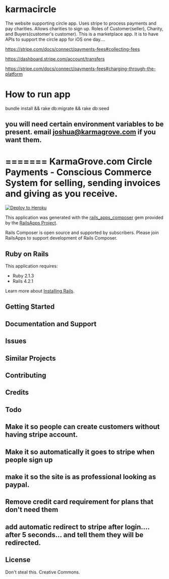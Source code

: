 karmacircle
===========

The website supporting circle app.  Uses stripe to process payments and pay charities.  Allows charities to sign up.  Roles of Customer(seller), Charity, and Buyers(customer's customer).  This is a marketplace app.  It is to have APIs to support the circle app for iOS one day....  

https://stripe.com/docs/connect/payments-fees#collecting-fees

https://dashboard.stripe.com/account/transfers

https://stripe.com/docs/connect/payments-fees#charging-through-the-platform

How to run app
===========
bundle install && rake db:migrate && rake db:seed
## you will need certain environment variables to be present.  email joshua@karmagrove.com if you want them. 

=======
KarmaGrove.com Circle Payments - Conscious Commerce System for selling, sending invoices and giving as you receive.
================

[![Deploy to Heroku](https://www.herokucdn.com/deploy/button.png)](https://heroku.com/deploy)

This application was generated with the [rails_apps_composer](https://github.com/RailsApps/rails_apps_composer) gem
provided by the [RailsApps Project](http://railsapps.github.io/).

Rails Composer is open source and supported by subscribers. Please join RailsApps to support development of Rails Composer.

Ruby on Rails
-------------

This application requires:

- Ruby 2.1.3
- Rails 4.2.1

Learn more about [Installing Rails](http://railsapps.github.io/installing-rails.html).

Getting Started
---------------

Documentation and Support
-------------------------

Issues
-------------

Similar Projects
----------------

Contributing
------------

Credits
-------

Todo
-------
## Make it so people can create customers without having stripe account.  
## Make it so automatically it goes to stripe when people sign up
## make it so the site is as professional looking as paypal.
## Remove credit card requirement for plans that don't need them
## add automatic redirect to stripe after login.... after 5 seconds... and tell them they will be redirected.

License
-------
Don't steal this. Creative Commons.